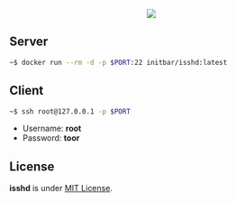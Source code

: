 <p align="center">
  <img src="https://media.githubusercontent.com/media/initbar/assets/main/github/isshd.png">
</p>

## Server

```bash
~$ docker run --rm -d -p $PORT:22 initbar/isshd:latest
```

## Client

```bash
~$ ssh root@127.0.0.1 -p $PORT
```

- Username: **root**
- Password: **toor**

## License

**isshd** is under [MIT License](./LICENSE).
